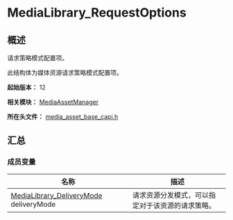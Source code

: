 # MediaLibrary_RequestOptions

## 概述

请求策略模式配置项。

此结构体为媒体资源请求策略模式配置项。

**起始版本：** 12

**相关模块：** [MediaAssetManager](capi-mediaassetmanager.md)

**所在头文件：** [media_asset_base_capi.h](capi-media-asset-base-capi-h.md)

## 汇总

### 成员变量

| 名称 | 描述 |
| -- | -- |
| [MediaLibrary_DeliveryMode](capi-media-asset-base-capi-h.md#medialibrary_deliverymode) deliveryMode | 请求资源分发模式，可以指定对于该资源的请求策略。 |



